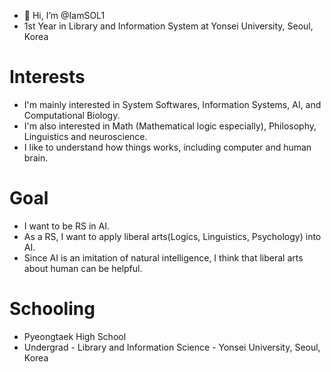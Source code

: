 - 👋 Hi, I’m @IamSOL1
- 1st Year in Library and Information System at Yonsei University, Seoul, Korea
# Interests
- I'm mainly interested in System Softwares, Information Systems, AI, and Computational Biology.
- I'm also interested in Math (Mathematical logic especially), Philosophy, Linguistics and neuroscience.
- I like to understand how things works, including computer and human brain.

# Goal
- I want to be RS in AI. 
- As a RS, I want to apply liberal arts(Logics, Linguistics, Psychology) into AI.
- Since AI is an imitation of natural intelligence, I think that liberal arts about human can be helpful.

# Schooling
- Pyeongtaek High School
- Undergrad - Library and Information Science - Yonsei University, Seoul, Korea
  
